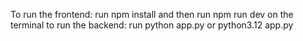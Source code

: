 To run the frontend: run npm install and then run npm run dev on the terminal
to run the backend: run python app.py or python3.12 app.py
